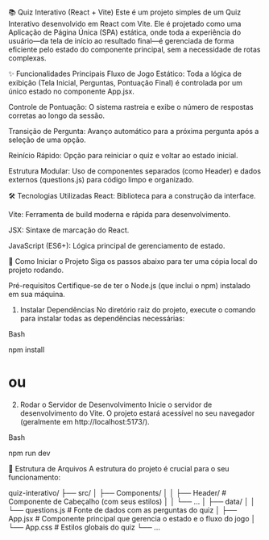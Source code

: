 
📚 Quiz Interativo (React + Vite)
Este é um projeto simples de um Quiz Interativo desenvolvido em React com Vite. Ele é projetado como uma Aplicação de Página Única (SPA) estática, onde toda a experiência do usuário—da tela de início ao resultado final—é gerenciada de forma eficiente pelo estado do componente principal, sem a necessidade de rotas complexas.

✨ Funcionalidades Principais
Fluxo de Jogo Estático: Toda a lógica de exibição (Tela Inicial, Perguntas, Pontuação Final) é controlada por um único estado no componente App.jsx.

Controle de Pontuação: O sistema rastreia e exibe o número de respostas corretas ao longo da sessão.

Transição de Pergunta: Avanço automático para a próxima pergunta após a seleção de uma opção.

Reinício Rápido: Opção para reiniciar o quiz e voltar ao estado inicial.

Estrutura Modular: Uso de componentes separados (como Header) e dados externos (questions.js) para código limpo e organizado.

🛠️ Tecnologias Utilizadas
React: Biblioteca para a construção da interface.

Vite: Ferramenta de build moderna e rápida para desenvolvimento.

JSX: Sintaxe de marcação do React.

JavaScript (ES6+): Lógica principal de gerenciamento de estado.

🚀 Como Iniciar o Projeto
Siga os passos abaixo para ter uma cópia local do projeto rodando.

Pré-requisitos
Certifique-se de ter o Node.js (que inclui o npm) instalado em sua máquina.

1. Instalar Dependências
No diretório raiz do projeto, execute o comando para instalar todas as dependências necessárias:

Bash

npm install
# ou

2. Rodar o Servidor de Desenvolvimento
Inicie o servidor de desenvolvimento do Vite. O projeto estará acessível no seu navegador (geralmente em http://localhost:5173/).

Bash

npm run dev

📂 Estrutura de Arquivos
A estrutura do projeto é crucial para o seu funcionamento:

quiz-interativo/
├── src/
│   ├── Components/
│   │   ├── Header/          # Componente de Cabeçalho (com seus estilos)
│   │   └── ...
│   ├── data/
│   │   └── questions.js     # Fonte de dados com as perguntas do quiz
│   ├── App.jsx              # Componente principal que gerencia o estado e o fluxo do jogo
│   └── App.css              # Estilos globais do quiz
└── ...